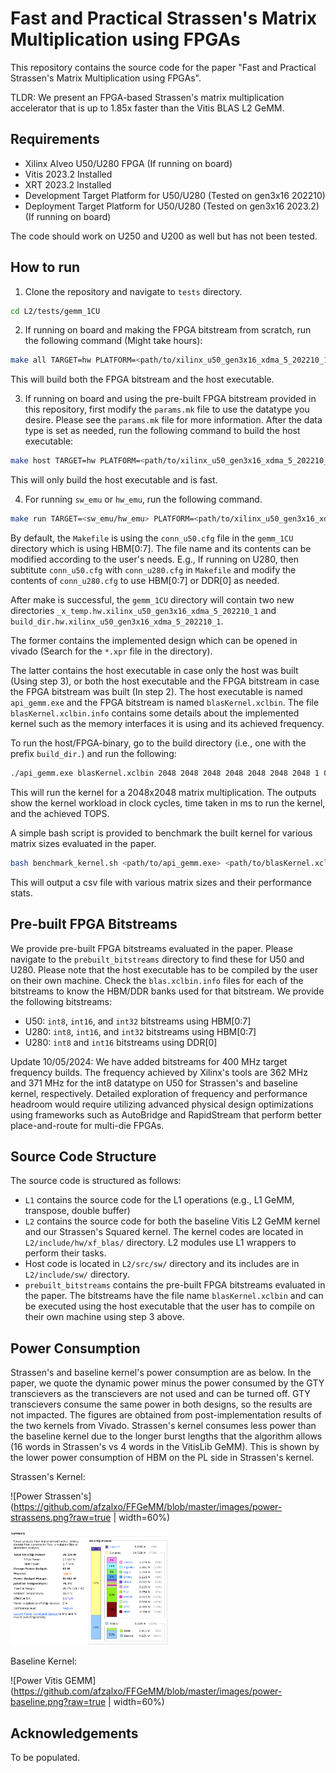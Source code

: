 # Fast and Practical Strassen's Matrix Multiplication using FPGAs

This repository contains the source code for the paper "Fast and Practical Strassen's Matrix Multiplication using FPGAs".

TLDR: We present an FPGA-based Strassen's matrix multiplication accelerator that is up to 1.85x faster than the Vitis BLAS L2 GeMM.

## Requirements
- Xilinx Alveo U50/U280 FPGA (If running on board)
- Vitis 2023.2 Installed
- XRT 2023.2 Installed
- Development Target Platform for U50/U280 (Tested on gen3x16 202210)
- Deployment Target Platform for U50/U280 (Tested on gen3x16 2023.2) (If running on board)

The code should work on U250 and U200 as well but has not been tested.

## How to run
1. Clone the repository and navigate to `tests` directory.
```bash
cd L2/tests/gemm_1CU
```

2. If running on board and making the FPGA bitstream from scratch, run the following command (Might take hours):
```bash
make all TARGET=hw PLATFORM=<path/to/xilinx_u50_gen3x16_xdma_5_202210_1.xpfm>
```
This will build both the FPGA bitstream and the host executable.

3. If running on board and using the pre-built FPGA bitstream provided in this repository, first modify the `params.mk` file to use the datatype you desire. Please see the `params.mk` file for more information. After the data type is set as needed, run the following command to build the host executable:
```bash
make host TARGET=hw PLATFORM=<path/to/xilinx_u50_gen3x16_xdma_5_202210_1.xpfm>
```
This will only build the host executable and is fast.

4. For running `sw_emu` or `hw_emu`, run the following command.
```bash
make run TARGET=<sw_emu/hw_emu> PLATFORM=<path/to/xilinx_u50_gen3x16_xdma_5_202210_1.xpfm>
```

By default, the `Makefile` is using the `conn_u50.cfg` file in the `gemm_1CU` directory which is using HBM[0:7]. The file name and its contents can be modified according to the user's needs. E.g., If running on U280, then subtitute `conn_u50.cfg` with `conn_u280.cfg` in `Makefile` and modify the contents of `conn_u280.cfg` to use HBM[0:7] or DDR[0] as needed.

After make is successful, the `gemm_1CU` directory will contain two new directories `_x_temp.hw.xilinx_u50_gen3x16_xdma_5_202210_1` and `build_dir.hw.xilinx_u50_gen3x16_xdma_5_202210_1`. 

The former contains the implemented design which can be opened in vivado (Search for the `*.xpr` file in the directory). 

The latter contains the host executable in case only the host was built (Using step 3), or both the host executable and the FPGA bitstream in case the FPGA bitstream was built (In step 2). The host executable is named `api_gemm.exe` and the FPGA bitstream is named `blasKernel.xclbin`. The file `blasKernel.xclbin.info` contains some details about the implemented kernel such as the memory interfaces it is using and its achieved frequency.

To run the host/FPGA-binary, go to the build directory (i.e., one with the prefix `build_dir.`) and run the following:
```bash
./api_gemm.exe blasKernel.xclbin 2048 2048 2048 2048 2048 2048 2048 1 0
```
This will run the kernel for a 2048x2048 matrix multiplication. The outputs show the kernel workload in clock cycles, time taken in ms to run the kernel, and the achieved TOPS.

A simple bash script is provided to benchmark the built kernel for various matrix sizes evaluated in the paper.
```bash
bash benchmark_kernel.sh <path/to/api_gemm.exe> <path/to/blasKernel.xclbin> <output_csv_name>
```
This will output a csv file with various matrix sizes and their performance stats.

## Pre-built FPGA Bitstreams
We provide pre-built FPGA bitstreams evaluated in the paper. Please navigate to the `prebuilt_bitstreams` directory to find these for U50 and U280. Please note that the host executable has to be compiled by the user on their own machine. Check the `blas.xclbin.info` files for each of the bitstreams to know the HBM/DDR banks used for that bitstream. We provide the following bitstreams:
- U50: `int8`, `int16`, and `int32` bitstreams using HBM[0:7]
- U280: `int8`, `int16`, and `int32` bitstreams using HBM[0:7]
- U280: `int8` and `int16` bitstreams using DDR[0]

Update 10/05/2024: We have added bitstreams for 400 MHz target frequency builds. The frequency achieved by Xilinx's tools are 362 MHz and 371 MHz for the int8 datatype on U50 for Strassen's and baseline kernel, respectively. Detailed exploration of frequency and performance headroom would require utilizing advanced physical design optimizations using frameworks such as AutoBridge and RapidStream that perform better place-and-route for multi-die FPGAs.

## Source Code Structure
The source code is structured as follows:
- `L1` contains the source code for the L1 operations (e.g., L1 GeMM, transpose, double buffer)
- `L2` contains the source code for both the baseline Vitis L2 GeMM kernel and our Strassen's Squared kernel. The kernel codes are located in `L2/include/hw/xf_blas/` directory. L2 modules use L1 wrappers to perform their tasks.
- Host code is located in `L2/src/sw/` directory and its includes are in `L2/include/sw/` directory.
- `prebuilt_bitstreams` contains the pre-built FPGA bitstreams evaluated in the paper. The bitstreams have the file name `blasKernel.xclbin` and can be executed using the host executable that the user has to compile on their own machine using step 3 above.

## Power Consumption
Strassen's and baseline kernel's power consumption are as below. In the paper, we quote the dynamic power minus the power consumed by the GTY transcievers as the transcievers are not used and can be turned off. GTY transcievers consume the same power in both designs, so the results are not impacted. The figures are obtained from post-implementation results of the two kernels from Vivado. Strassen's kernel consumes less power than the baseline kernel due to the longer burst lengths that the algorithm allows (16 words in Strassen's vs 4 words in the VitisLib GeMM). This is shown by the lower power consumption of HBM on the PL side in Strassen's kernel.

Strassen's Kernel:

![Power Strassen's](https://github.com/afzalxo/FFGeMM/blob/master/images/power-strassens.png?raw=true | width=60%)

<img src="https://github.com/afzalxo/FFGeMM/blob/master/images/power-strassens.png?raw=true" width=50%>

Baseline Kernel:

![Power Vitis GEMM](https://github.com/afzalxo/FFGeMM/blob/master/images/power-baseline.png?raw=true | width=60%)

## Acknowledgements
To be populated.

